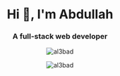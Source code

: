<h1 align="center">Hi 👋, I'm Abdullah</h1>
<h3 align="center">A full-stack web developer</h3>

<p align="center"><img align="center" src="https://github-readme-stats.vercel.app/api/top-langs?username=al3bad&show_icons=true&locale=en&layout=compact" alt="al3bad" /></p>


<p align="center"><img align="center" src="https://github-readme-stats.vercel.app/api?username=al3bad&show_icons=true&locale=en" alt="al3bad" /></p>


